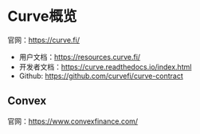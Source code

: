 # Curve概览

官网：<https://curve.fi/>

- 用户文档：<https://resources.curve.fi/>
- 开发者文档：<https://curve.readthedocs.io/index.html>
- Github: <https://github.com/curvefi/curve-contract>

## Convex

官网：<https://www.convexfinance.com/>
